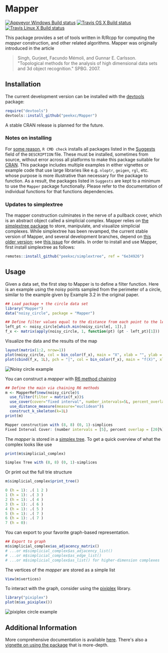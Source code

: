 
# Mapper 
[![Appveyor Windows Build status](https://img.shields.io/appveyor/ci/peekxc/Mapper/master.svg?logo=windows&logoColor=DDDDDD)](https://ci.appveyor.com/project/peekxc/mapper)
[![Travis OS X Build status](https://img.shields.io/travis/com/peekxc/Mapper/master.svg?logo=Apple&logoColor=DDDDDD&env=BADGE=osx&label=build)](https://travis-ci.com/peekxc/Mapper)
[![Travis Linux X Build status](https://img.shields.io/travis/com/peekxc/Mapper/master.svg?logo=linux&logoColor=DDDDDD&env=BADGE=linux&label=build&branch=master)](https://travis-ci.com/peekxc/Mapper)

This package provides a set of tools written in R/Rcpp for computing the _mapper_ construction, and other related algorithms. Mapper was originally introduced in the article 

> Singh, Gurjeet, Facundo Mémoli, and Gunnar E. Carlsson. "Topological methods for the analysis of high dimensional data sets and 3d object recognition." SPBG. 2007.

## Installation 

The current development version can be installed with the [devtools](https://github.com/r-lib/devtools) package: 
```R
require("devtools")
devtools::install_github("peekxc/Mapper")
```

A stable CRAN release is planned for the future. 

### Notes on installing

For [some reason](https://www.r-bloggers.com/suggests-depends/), `R CMD check` installs all packages listed in the [Suggests](https://cran.r-project.org/doc/manuals/r-release/R-exts.html#Suggested-packages) field of the `DESCRIPTION` file. These must be installed, sometimes from source, without error across all platforms to make this package suitable for [CRAN](https://cran.r-project.org/). This package includes multiple examples in either vignettes or example code that use large libraries like e.g. `nloptr`, `geigen`, `rgl`, etc. whose purpose is more illustrative than necessary for the package to function. As a result, the packages listed in `Suggests` are kept to a minimum to use the `Mapper` package functionally. Please refer to the documentation of individual functions for that functions dependencies. 

### Updates to simplextree

The mapper construction culminates in the nerve of a pullback cover, which is an abstract object called a simplicial complex.
Mapper relies on [the simplextree package](https://github.com/peekxc/simplextree) to store, manipulate, and visualize simplicial complexes.
While simplextree has been revamped, the current stable version of Mapper, and several development branches, depend on [this older version](https://github.com/peekxc/simplextree/tree/6e34926); see [this issue](https://github.com/peekxc/Mapper/issues/18) for details.
In order to install and use Mapper, first install simplextree as follows:
```R
remotes::install_github("peekxc/simplextree", ref = "6e34926")
```

## Usage

Given a data set, the first step to Mapper is to define a filter function. Here is an example using the noisy points sampled from the perimeter of a circle, similar to the example given by Example 3.2 in the original paper.   
```R
## Load package + the circle data set 
library("Mapper")
data("noisy_circle", package = "Mapper")

## Define filter values equal to the distance from each point to the left-most point in the circle 
left_pt <- noisy_circle[which.min(noisy_circle[, 1]),]
f_x <- matrix(apply(noisy_circle, 1, function(pt) (pt - left_pt)[1]))
```

Visualize the data and the results of the map
```R
layout(matrix(1:2, nrow=1))
plot(noisy_circle, col = bin_color(f_x), main = "X", xlab = "", ylab = "")
plot(cbind(f_x, 1L), pch = "|", col = bin_color(f_x), main = "f(X)", xlab = "", ylab = "")
```
![Noisy circle example](man/figures/noisy_circle_sideplot.png)

You can construct a _mapper_ with [R6 method chaining](https://adv-r.hadley.nz/r6.html#method-chaining)
```R
## Define the main via chaining R6 methods
m <- MapperRef$new(noisy_circle)$
  use_filter(filter = matrix(f_x))$
  use_cover(cover="fixed interval", number_intervals=5L, percent_overlap=20)$
  use_distance_measure(measure="euclidean")$
  construct_k_skeleton(k=1L)
print(m)
```

```R
Mapper construction with (8, 8) (0, 1)-simplices
Fixed Interval Cover: (number intervals = [5], percent overlap = [20]%)
```

The _mapper_ is stored in a [simplex tree](https://hal.inria.fr/hal-00707901v1/document). To get a quick overview of what the complex looks like use
```R
print(m$simplicial_complex) 
```
```R
Simplex Tree with (8, 8) (0, 1)-simplices
```

Or print out the full trie structure
```R
m$simplicial_complex$print_tree() 
```
```R
0 (h = 1): .( 1 2 )
1 (h = 1): .( 3 )
2 (h = 1): .( 4 )
3 (h = 1): .( 6 )
4 (h = 1): .( 5 )
5 (h = 1): .( 7 )
6 (h = 1): .( 7 )
7 (h = 0): 
```

You can export to your favorite graph-based representation. 
```R
## Export to graph
m$simplicial_complex$as_adjacency_matrix()
# ...or m$simplicial_complex$as_adjacency_list()
# ...or m$simplicial_complex$as_edge_list()
# ...or m$simplicial_complex$as_list() for higher-dimension complexes
```

The vertices of the _mapper_ are stored as a simple list 
```R
View(m$vertices)
```

To interact with the graph, consider using the [pixiplex](https://github.com/peekxc/pixiplex) library.
```R
library("pixiplex")
plot(m$as_pixiplex())
```

![pixiplex circle example](vignettes/pixiplex_circle_ex.png)

## Additional Information 

More comprehensive documentation is available [here](https://peekxc.github.io/Mapper/).
There's also a [vignette on using the package](https://peekxc.github.io/Mapper/articles/Mapper.html) that is more-depth.

